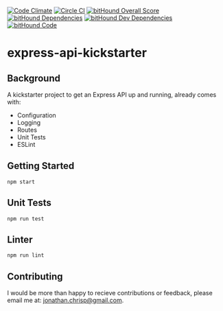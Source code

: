 [![Code Climate](https://codeclimate.com/github/jonathanchrisp/express-api-kickstarter/badges/gpa.svg)](https://codeclimate.com/github/jonathanchrisp/express-api-kickstarter)
[![Circle CI](https://circleci.com/gh/jonathanchrisp/express-api-kickstarter.svg?style=svg)](https://circleci.com/gh/jonathanchrisp/express-api-kickstarter)
[![bitHound Overall Score](https://www.bithound.io/github/jonathanchrisp/express-api-kickstarter/badges/score.svg)](https://www.bithound.io/github/jonathanchrisp/express-api-kickstarter)
[![bitHound Dependencies](https://www.bithound.io/github/jonathanchrisp/express-api-kickstarter/badges/dependencies.svg)](https://www.bithound.io/github/jonathanchrisp/express-api-kickstarter/master/dependencies/npm)
[![bitHound Dev Dependencies](https://www.bithound.io/github/jonathanchrisp/express-api-kickstarter/badges/devDependencies.svg)](https://www.bithound.io/github/jonathanchrisp/express-api-kickstarter/master/dependencies/npm)
[![bitHound Code](https://www.bithound.io/github/jonathanchrisp/express-api-kickstarter/badges/code.svg)](https://www.bithound.io/github/jonathanchrisp/express-api-kickstarter)

# express-api-kickstarter

## Background
A kickstarter project to get an Express API up and running, already comes with:

* Configuration
* Logging
* Routes
* Unit Tests
* ESLint

## Getting Started
```
npm start
```

## Unit Tests
```
npm run test
```

## Linter
```
npm run lint
```

## Contributing

I would be more than happy to recieve contributions or feedback, please email me at: jonathan.chrisp@gmail.com.
